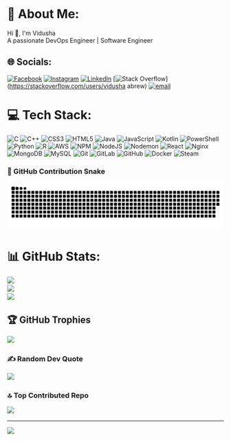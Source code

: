 # 💫 About Me:
Hi 👋, I'm Vidusha<br>A passionate DevOps Engineer | Software Engineer


## 🌐 Socials:
[![Facebook](https://img.shields.io/badge/Facebook-%231877F2.svg?logo=Facebook&logoColor=white)](https://facebook.com/Vidusha ) [![Instagram](https://img.shields.io/badge/Instagram-%23E4405F.svg?logo=Instagram&logoColor=white)](https://instagram.com/K.VIDUSHA) [![LinkedIn](https://img.shields.io/badge/LinkedIn-%230077B5.svg?logo=linkedin&logoColor=white)](https://linkedin.com/in/www.linkedin.com/in/de-abrew-k-v-u) [![Stack Overflow](https://img.shields.io/badge/-Stackoverflow-FE7A16?logo=stack-overflow&logoColor=white)](https://stackoverflow.com/users/vidusha abrew) [![email](https://img.shields.io/badge/Email-D14836?logo=gmail&logoColor=white)](mailto:vidushaupashaly@gmail.com) 

# 💻 Tech Stack:
![C](https://img.shields.io/badge/c-%2300599C.svg?style=for-the-badge&logo=c&logoColor=white) ![C++](https://img.shields.io/badge/c++-%2300599C.svg?style=for-the-badge&logo=c%2B%2B&logoColor=white) ![CSS3](https://img.shields.io/badge/css3-%231572B6.svg?style=for-the-badge&logo=css3&logoColor=white) ![HTML5](https://img.shields.io/badge/html5-%23E34F26.svg?style=for-the-badge&logo=html5&logoColor=white) ![Java](https://img.shields.io/badge/java-%23ED8B00.svg?style=for-the-badge&logo=openjdk&logoColor=white) ![JavaScript](https://img.shields.io/badge/javascript-%23323330.svg?style=for-the-badge&logo=javascript&logoColor=%23F7DF1E) ![Kotlin](https://img.shields.io/badge/kotlin-%237F52FF.svg?style=for-the-badge&logo=kotlin&logoColor=white) ![PowerShell](https://img.shields.io/badge/PowerShell-%235391FE.svg?style=for-the-badge&logo=powershell&logoColor=white) ![Python](https://img.shields.io/badge/python-3670A0?style=for-the-badge&logo=python&logoColor=ffdd54) ![R](https://img.shields.io/badge/r-%23276DC3.svg?style=for-the-badge&logo=r&logoColor=white) ![AWS](https://img.shields.io/badge/AWS-%23FF9900.svg?style=for-the-badge&logo=amazon-aws&logoColor=white) ![NPM](https://img.shields.io/badge/NPM-%23CB3837.svg?style=for-the-badge&logo=npm&logoColor=white) ![NodeJS](https://img.shields.io/badge/node.js-6DA55F?style=for-the-badge&logo=node.js&logoColor=white) ![Nodemon](https://img.shields.io/badge/NODEMON-%23323330.svg?style=for-the-badge&logo=nodemon&logoColor=%BBDEAD) ![React](https://img.shields.io/badge/react-%2320232a.svg?style=for-the-badge&logo=react&logoColor=%2361DAFB) ![Nginx](https://img.shields.io/badge/nginx-%23009639.svg?style=for-the-badge&logo=nginx&logoColor=white) ![MongoDB](https://img.shields.io/badge/MongoDB-%234ea94b.svg?style=for-the-badge&logo=mongodb&logoColor=white) ![MySQL](https://img.shields.io/badge/mysql-4479A1.svg?style=for-the-badge&logo=mysql&logoColor=white) ![Git](https://img.shields.io/badge/git-%23F05033.svg?style=for-the-badge&logo=git&logoColor=white) ![GitLab](https://img.shields.io/badge/gitlab-%23181717.svg?style=for-the-badge&logo=gitlab&logoColor=white) ![GitHub](https://img.shields.io/badge/github-%23121011.svg?style=for-the-badge&logo=github&logoColor=white) ![Docker](https://img.shields.io/badge/docker-%230db7ed.svg?style=for-the-badge&logo=docker&logoColor=white) ![Steam](https://img.shields.io/badge/steam-%23000000.svg?style=for-the-badge&logo=steam&logoColor=white)

### 🐍 GitHub Contribution Snake  
<picture>
  <source media="(prefers-color-scheme: dark)" srcset="https://raw.githubusercontent.com/VidAbw/VidAbw/output/github-snake-dark.svg" />
  <source media="(prefers-color-scheme: light)" srcset="https://raw.githubusercontent.com/VidAbw/VidAbw/output/github-snake.svg" />
  <img alt="github-snake" src="https://raw.githubusercontent.com/VidAbw/VidAbw/output/github-snake.svg" />
</picture>

# 📊 GitHub Stats:
![](https://github-readme-stats.vercel.app/api?username=VidAbw&theme=dark&hide_border=false&include_all_commits=true&count_private=true)<br/>
![](https://nirzak-streak-stats.vercel.app/?user=VidAbw&theme=dark&hide_border=false)<br/>
![](https://github-readme-stats.vercel.app/api/top-langs/?username=VidAbw&theme=dark&hide_border=false&include_all_commits=true&count_private=true&layout=compact)

## 🏆 GitHub Trophies
![](https://github-profile-trophy.vercel.app/?username=VidAbw&theme=radical&no-frame=false&no-bg=false&margin-w=4)

### ✍️ Random Dev Quote
![](https://quotes-github-readme.vercel.app/api?type=horizontal&theme=radical)


### 🔝 Top Contributed Repo
![](https://github-contributor-stats.vercel.app/api?username=VidAbw&limit=5&theme=dark&combine_all_yearly_contributions=true)

---
[![](https://visitcount.itsvg.in/api?id=VidAbw&icon=0&color=0)](https://visitcount.itsvg.in)

<!-- Proudly created with GPRM ( https://gprm.itsvg.in ) -->
